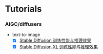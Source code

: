 # Tutorials

### AIGC/diffusers

- text-to-image
    - [x] [Stable Diffusion 训练性能与推理效果](./aigc/diffusers/text_to_image/sd_performance_and_inference_results.md)
    - [x] [Stable Diffusion XL 训练性能与推理效果](./aigc/diffusers/text_to_image/sdxl_performance_and_inference_results.md)
